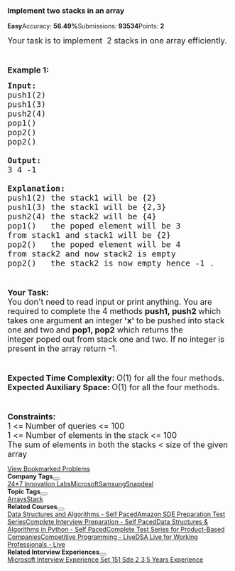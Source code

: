 <div><div class="problems_header_content__o_4YA"><div class="problems_header_content__title__L2cB2 g-mb-0"><h3 class="g-m-0">Implement two stacks in an array<i aria-hidden="true" class="bookmark outline large icon"></i></h3></div><i aria-hidden="true" class="bug icon"></i></div><div class="problems_header_description__t_8PB"><span class="problems_green__cbqrD"><strong>Easy</strong></span><span>Accuracy: <strong>56.49%</strong></span><span>Submissions: <strong>93534</strong></span><span>Points: <strong>2</strong></span></div><div class="ui divider"></div><div><div class="problems_problem_content__Xm_eO"><p><span style="font-size:18px">Your task is to implement&nbsp;&nbsp;2 stacks in one array efficiently.</span></p>

<p>&nbsp;</p>

<p><span style="font-size:18px"><strong>Example 1:</strong></span></p>

<pre><span style="font-size:18px"><strong>Input:
</strong>push1(2)
push1(3)
push2(4)
pop1()
pop2()<strong>
</strong>pop2()

<strong>Output:
</strong>3 4 -1<strong>

Explanation:
</strong>push1(2) the stack1&nbsp;will be {2}
push1(3) the stack1&nbsp;will be {2,3}
push2(4) the stack2 will be {4}
pop1() &nbsp; the&nbsp;poped element will be 3&nbsp;
from stack1 and stack1 will be {2}
pop2() &nbsp; the poped element will be 4&nbsp;
from stack2 and now stack2 is empty
pop2()&nbsp;  the stack2 is now empty hence -1 .</span></pre>

<p>&nbsp;</p>

<p><strong><span style="font-size:18px">Your Task:</span></strong><br>
<span style="font-size:18px">You don't need to read input or print anything.&nbsp;You are required to complete the 4&nbsp;methods&nbsp;<strong>push1,&nbsp;push2&nbsp;</strong>which takes one argument an integer<strong> 'x' </strong>to be pushed into stack one and two<strong>&nbsp;</strong>and&nbsp;<strong>pop1, pop2</strong>&nbsp;which returns the integer&nbsp;poped out from stack one and two. If no integer is present in the array return -1.</span></p>

<p>&nbsp;</p>

<p><span style="font-size:18px"><strong>Expected Time Complexity:&nbsp;</strong>O(1) for all the four methods.<br>
<strong>Expected Auxiliary Space:&nbsp;</strong>O(1) for all the four methods.</span></p>

<p>&nbsp;</p>

<p><span style="font-size:18px"><strong>Constraints:</strong><br>
1 &lt;=<strong> </strong>Number of queries &lt;= 100<br>
1 &lt;= Number&nbsp;of elements in the stack</span><span style="font-size:18px">&nbsp;&lt;= 100</span><br>
<span style="font-size:18px">The sum of elements in both the stacks &lt; size of the given array</span></p>
</div></div><div class="problems_problem_description_links__045ME"><a href="/explore/?status[]=bookmarked" target="_blank" class="ui green basic label">View Bookmarked Problems <i aria-hidden="true" class="external alternate icon"></i></a></div><div class="accordion ui problems_accordion_tags_container__zk2Um"><div class="problems_accordion_tags__JJ2DX "><div class="title problems_active_tag_title__cgl9e"><div class="problems_tag_container__kWANg"><strong>Company Tags</strong><button class="ui mini circular icon button problems_tag_dropdown__x6C2I"><i aria-hidden="true" class="dropdown icon"></i></button></div></div><div class="ui divider g-m-0"></div><div class="content"><div class="ui labels"><a href="/explore/?company[]=24*7 Innovation Labs" target="_blank" class="ui label problems_tag_label__A4Ism">24*7 Innovation Labs</a><a href="/explore/?company[]=Microsoft" target="_blank" class="ui label problems_tag_label__A4Ism">Microsoft</a><a href="/explore/?company[]=Samsung" target="_blank" class="ui label problems_tag_label__A4Ism">Samsung</a><a href="/explore/?company[]=Snapdeal" target="_blank" class="ui label problems_tag_label__A4Ism">Snapdeal</a></div></div></div><div class="problems_accordion_tags__JJ2DX "><div class="title problems_active_tag_title__cgl9e"><div class="problems_tag_container__kWANg"><strong>Topic Tags</strong><button class="ui mini circular icon button problems_tag_dropdown__x6C2I"><i aria-hidden="true" class="dropdown icon"></i></button></div></div><div class="ui divider g-m-0"></div><div class="content"><div class="ui labels"><a href="/explore/?category[]=Arrays" target="_blank" class="ui label problems_tag_label__A4Ism">Arrays</a><a href="/explore/?category[]=Stack" target="_blank" class="ui label problems_tag_label__A4Ism">Stack</a></div></div></div><div class="problems_accordion_tags__JJ2DX "><div class="title problems_active_tag_title__cgl9e"><div class="problems_tag_container__kWANg"><strong>Related Courses</strong><button class="ui mini circular icon button problems_tag_dropdown__x6C2I"><i aria-hidden="true" class="dropdown icon"></i></button></div></div><div class="ui divider g-m-0"></div><div class="content"><div class="ui labels"><a href="/courses/dsa-self-paced?vC=1" target="_blank" class="ui label problems_tag_label__A4Ism">Data Structures and Algorithms - Self Paced</a><a href="/courses/Amazon-Test-Series?vC=1" target="_blank" class="ui label problems_tag_label__A4Ism">Amazon SDE Preparation Test Series</a><a href="/courses/complete-interview-preparation?vC=1" target="_blank" class="ui label problems_tag_label__A4Ism">Complete Interview Preparation - Self Paced</a><a href="/courses/Data-Structures-With-Python?vC=1" target="_blank" class="ui label problems_tag_label__A4Ism">Data Structures &amp; Algorithms in Python - Self Paced</a><a href="/courses/test-series-bundle?vC=1" target="_blank" class="ui label problems_tag_label__A4Ism">Complete Test Series for Product-Based Companies</a><a href="/courses/competitive-programming-live?vC=1" target="_blank" class="ui label problems_tag_label__A4Ism">Competitive Programming - Live</a><a href="/courses/geeks-classes-live?vC=1" target="_blank" class="ui label problems_tag_label__A4Ism">DSA Live for Working Professionals - Live</a></div></div></div><div class="problems_accordion_tags__JJ2DX "><div class="title problems_active_tag_title__cgl9e"><div class="problems_tag_container__kWANg"><strong>Related Interview Experiences</strong><button class="ui mini circular icon button problems_tag_dropdown__x6C2I"><i aria-hidden="true" class="dropdown icon"></i></button></div></div><div class="ui divider g-m-0"></div><div class="content"><div class="ui labels"><a href="httpss://www.geeksforgeeks.org/microsoft-interview-experience-set-151-sde-2-3-5-years-experience/" target="_blank" class="ui label problems_tag_label__A4Ism">Microsoft Interview Experience Set 151 Sde 2 3 5 Years Experience</a></div></div></div></div></div>